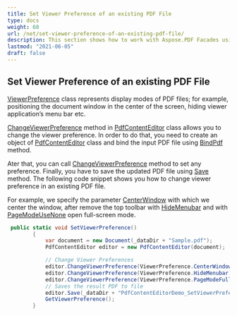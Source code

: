 ```yaml
---
title: Set Viewer Preference of an existing PDF File
type: docs
weight: 60
url: /net/set-viewer-preference-of-an-existing-pdf-file/
description: This section shows how to work with Aspose.PDF Facades using PdfContentEditor Class.
lastmod: "2021-06-05"
draft: false
---
```


## Set Viewer Preference of an existing PDF File

[ViewerPreference](https://apireference.aspose.com/pdf/net/aspose.pdf.facades/viewerpreference) class represents display modes of PDF files; for example, positioning the document window in the center of the screen, hiding viewer application’s menu bar etc. 

[ChangeViewerPreference](https://apireference.aspose.com/pdf/net/aspose.pdf.facades/pdfcontenteditor/methods/changeviewerpreference) method in [PdfContentEditor](https://apireference.aspose.com/pdf/net/aspose.pdf.facades/pdfcontenteditor) class allows you to change the viewer preference. In order to do that, you need to create an object of [PdfContentEditor](https://apireference.aspose.com/pdf/net/aspose.pdf.facades/pdfcontenteditor) class and bind the input PDF file using [BindPdf](https://apireference.aspose.com/pdf/net/aspose.pdf.facades/pdfcontenteditor/methods/bindpdf/index) method. 

Ater that, you can call [ChangeViewerPreference](https://apireference.aspose.com/pdf/net/aspose.pdf.facades/pdfcontenteditor/methods/changeviewerpreference)  method to set any preference. Finally, you have to save the updated PDF file using [Save](https://apireference.aspose.com/pdf/net/aspose.pdf/document/methods/save/index) method. The following code snippet shows you how to change viewer preference in an existing PDF file.

For example, we specify the parameter [CenterWindow](https://apireference.aspose.com/pdf/net/aspose.pdf.facades/viewerpreference/fields/centerwindow) with which we center the window, after remove the top toolbar with [HideMenubar](https://apireference.aspose.com/pdf/net/aspose.pdf.facades/viewerpreference/fields/hidemenubar) and with [PageModeUseNone](https://apireference.aspose.com/pdf/net/aspose.pdf.facades/viewerpreference/fields/pagemodeusenone) open full-screen mode.

```csharp
 public static void SetViewerPreference()
        {
            var document = new Document(_dataDir + "Sample.pdf");
            PdfContentEditor editor = new PdfContentEditor(document);

            // Change Viewer Preferences
            editor.ChangeViewerPreference(ViewerPreference.CenterWindow);
            editor.ChangeViewerPreference(ViewerPreference.HideMenubar);
            editor.ChangeViewerPreference(ViewerPreference.PageModeFullScreen);
            // Saves the result PDF to file
            editor.Save(_dataDir + "PdfContentEditorDemo_SetViewerPreference.pdf");
            GetViewerPreference();
        }
```